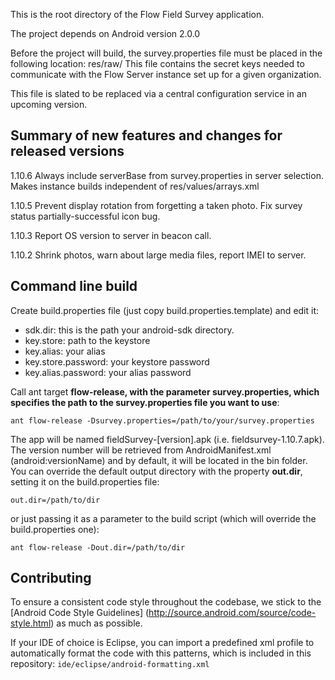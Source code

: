 This is the root directory of the Flow Field Survey application.

The project depends on Android version 2.0.0

Before the project will build, the survey.properties file must be placed in the following location:
res/raw/
This file contains the secret keys needed to communicate with the Flow Server instance set up for a given organization.

This file is slated to be replaced via a central configuration service in an upcoming version.




Summary of new features and changes for released versions
---------------------------------------------------------

1.10.6	Always include serverBase from survey.properties in server selection. Makes instance builds independent of res/values/arrays.xml

1.10.5	Prevent display rotation from forgetting a taken photo. Fix survey status partially-successful icon bug.

1.10.3	Report OS version to server in beacon call.

1.10.2	Shrink photos, warn about large media files, report IMEI to server.


Command line build
------------------

Create build.properties file (just copy build.properties.template) and edit it:

+ sdk.dir: this is the path your android-sdk directory.
+ key.store: path to the keystore
+ key.alias: your alias
+ key.store.password: your keystore password
+ key.alias.password: your alias password

Call ant target **flow-release, with the parameter survey.properties, which specifies the path to the survey.properties file you want to use**:

    ant flow-release -Dsurvey.properties=/path/to/your/survey.properties


The app will be named fieldSurvey-[version].apk (i.e. fieldsurvey-1.10.7.apk). 
The version number will be retrieved from AndroidManifest.xml (android:versionName) and by default, it will be located in the bin folder. 
You can override the default output directory with the property **out.dir**, setting it on the build.properties file:

    out.dir=/path/to/dir

or just passing it as a parameter to the build script (which will override the build.properties one):
    
    ant flow-release -Dout.dir=/path/to/dir

Contributing
------------

To ensure a consistent code style throughout the codebase, we stick to the [Android Code Style Guidelines]
(http://source.android.com/source/code-style.html) as much as possible.

If your IDE of choice is Eclipse, you can import a predefined xml profile to automatically format the code with this patterns, 
which is included in this repository: `ide/eclipse/android-formatting.xml`
